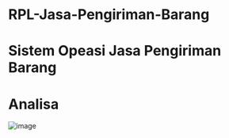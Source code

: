 # RPL-Jasa-Pengiriman-Barang
# Sistem Opeasi Jasa Pengiriman Barang
# Analisa
![image](https://github.com/AbiyanfarasDanuyasa/RPL-Jasa-Pengiriman-Barang/assets/115562487/48075aad-40fc-480d-84fe-b9b967fa2fad)
